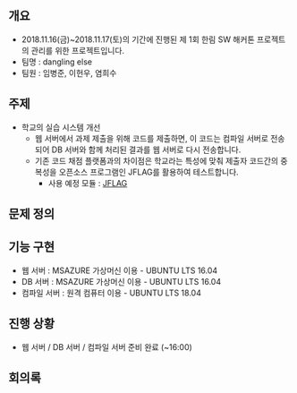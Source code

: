 ## 개요
- 2018.11.16(금)~2018.11.17(토)의 기간에 진행된 제 1회 한림 SW 해커톤 프로젝트의 관리를 위한 프로젝트입니다.
- 팀명 : dangling else
- 팀원 : 임병준, 이헌우, 염희수

## 주제
- 학교의 실습 시스템 개선
  - 웹 서버에서 과제 제출을 위해 코드를 제출하면, 이 코드는 컴파일 서버로 전송되어 DB 서버와 함께 처리된 결과를 웹 서버로 다시 전송합니다.
  - 기존 코드 채점 플랫폼과의 차이점은 학교라는 특성에 맞춰 제출자 코드간의 중복성을 오픈소스 프로그램인 JFLAG를 활용하여 테스트합니다.
    - 사용 예정 모듈 : [JFLAG](https://github.com/jplag/jplag)

## 문제 정의

## 기능 구현
- 웹 서버 : MSAZURE 가상머신 이용 - UBUNTU LTS 16.04
- DB 서버 : MSAZURE 가상머신 이용 - UBUNTU LTS 16.04
- 컴파일 서버 : 원격 컴퓨터 이용 - UBUNTU LTS 18.04

## 진행 상황
- 웹 서버 / DB 서버 / 컴파일 서버 준비 완료 (~16:00)

## 회의록

